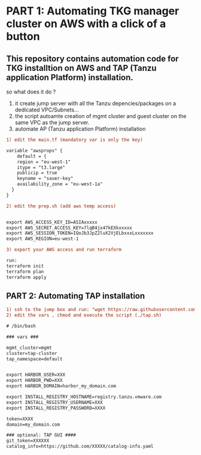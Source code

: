 # PART 1: Automating TKG manager cluster on AWS with a click of a button

## This repository contains automation code for TKG installtion on AWS and TAP (Tanzu application Platform) installation.

so what does it do ? 
1) it create jump server with all the Tanzu depencies/packages on a dedicated VPC/Subnets...
2) the script autoamte creation of mgmt cluster and guest cluster on the same VPC as the jump server.
3) automate AP (Tanzu application Platform) installation

```diff
1) edit the main.tf (mandatory var is only the key)

variable "awsprops" {
    default = {
    region = "eu-west-1"
    itype = "t3.large"
    publicip = true
    keyname = "sauer-key"
    availability_zone = "eu-west-1a"
  }
}

2) edit the prep.sh (add aws temp access)  


export AWS_ACCESS_KEY_ID=ASIAxxxxx
export AWS_SECRET_ACCESS_KEY=7lqB4jx47kEXkxxxxx
export AWS_SESSION_TOKEN=IQoJb3JpZ2luX2VjELbxxxLxxxxxxx
export AWS_REGION=eu-west-1

3) export your AWS access and run terraform 

run: 
terraform init 
terraform plan 
terraform apply 

```
## PART 2: Automating TAP installation 

```diff
1) ssh to the jump box and run: "wget https://raw.githubusercontent.com/assafsauer/aws-tkg-automation/master/tap/tap.sh"
2) edit the vars , chmod and execute the script (./tap.sh)

# /bin/bash

### vars ###

mgmt_cluster=mgmt
cluster=tap-cluster
tap_namespace=default


export HARBOR_USER=XXX
export HARBOR_PWD=XXX
export HARBOR_DOMAIN=harbor_my_domain.com

export INSTALL_REGISTRY_HOSTNAME=registry.tanzu.vmware.com
export INSTALL_REGISTRY_USERNAME=XXX
export INSTALL_REGISTRY_PASSWORD=XXXX

token=XXXX
domain=my_domain.com

### optional: TAP GUI ####
git_token=XXXXXX
catalog_info=https://github.com/XXXXX/catalog-info.yaml
